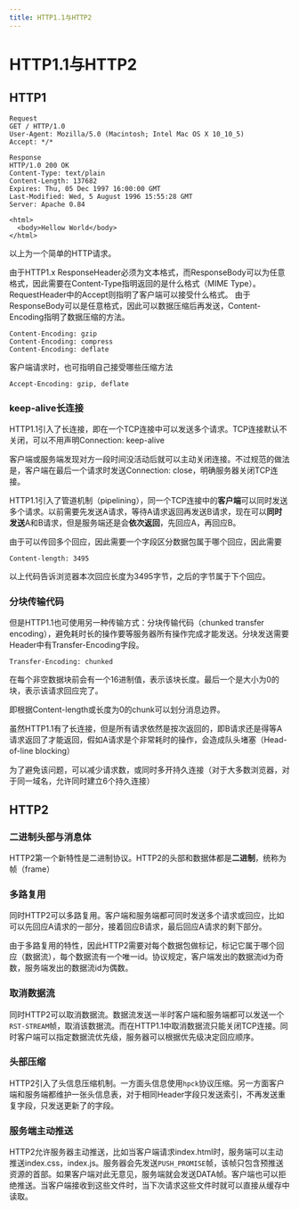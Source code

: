 ```yaml
---
title: HTTP1.1与HTTP2
---
```


# HTTP1.1与HTTP2

## HTTP1

```
Request
GET / HTTP/1.0
User-Agent: Mozilla/5.0 (Macintosh; Intel Mac OS X 10_10_5)
Accept: */*

Response
HTTP/1.0 200 OK
Content-Type: text/plain
Content-Length: 137682
Expires: Thu, 05 Dec 1997 16:00:00 GMT
Last-Modified: Wed, 5 August 1996 15:55:28 GMT
Server: Apache 0.84

<html>
  <body>Hellow World</body>
</html>
```

以上为一个简单的HTTP请求。

由于HTTP1.x ResponseHeader必须为文本格式，而ResponseBody可以为任意格式，因此需要在Content-Type指明返回的是什么格式（MIME Type）。
RequestHeader中的Accept则指明了客户端可以接受什么格式。
由于ResponseBody可以是任意格式，因此可以数据压缩后再发送，Content-Encoding指明了数据压缩的方法。

```
Content-Encoding: gzip
Content-Encoding: compress
Content-Encoding: deflate
```
客户端请求时，也可指明自己接受哪些压缩方法
```
Accept-Encoding: gzip, deflate
```

### keep-alive长连接

HTTP1.1引入了长连接，即在一个TCP连接中可以发送多个请求。TCP连接默认不关闭，可以不用声明Connection: keep-alive

客户端或服务端发现对方一段时间没活动后就可以主动关闭连接。不过规范的做法是，客户端在最后一个请求时发送Connection: close，明确服务器关闭TCP连接。

HTTP1.1引入了管道机制（pipelining），同一个TCP连接中的**客户端**可以同时发送多个请求。以前需要先发送A请求，等待A请求返回再发送B请求，现在可以**同时发送**A和B请求，但是服务端还是会**依次返回**，先回应A，再回应B。

由于可以传回多个回应，因此需要一个字段区分数据包属于哪个回应，因此需要
```
Content-length: 3495
```
以上代码告诉浏览器本次回应长度为3495字节，之后的字节属于下个回应。

### 分块传输代码

但是HTTP1.1也可使用另一种传输方式：分块传输代码（chunked transfer encoding），避免耗时长的操作要等服务器所有操作完成才能发送。分块发送需要Header中有Transfer-Encoding字段。
```
Transfer-Encoding: chunked
```
在每个非空数据块前会有一个16进制值，表示该块长度。最后一个是大小为0的块，表示该请求回应完了。

即根据Content-length或长度为0的chunk可以划分消息边界。

虽然HTTP1.1有了长连接，但是所有请求依然是按次返回的，即B请求还是得等A请求返回了才能返回，假如A请求是个非常耗时的操作，会造成队头堵塞（Head-of-line blocking）

为了避免该问题，可以减少请求数，或同时多开持久连接（对于大多数浏览器，对于同一域名，允许同时建立6个持久连接）

## HTTP2

### 二进制头部与消息体

HTTP2第一个新特性是二进制协议。HTTP2的头部和数据体都是**二进制**，统称为帧（frame）

### 多路复用

同时HTTP2可以多路复用。客户端和服务端都可同时发送多个请求或回应，比如可以先回应A请求的一部分，接着回应B请求，最后回应A请求的剩下部分。

由于多路复用的特性，因此HTTP2需要对每个数据包做标记，标记它属于哪个回应（数据流），每个数据流有一个唯一id。协议规定，客户端发出的数据流id为奇数，服务端发出的数据流id为偶数。

### 取消数据流

同时HTTP2可以取消数据流。数据流发送一半时客户端和服务端都可以发送一个`RST-STREAM`帧，取消该数据流。而在HTTP1.1中取消数据流只能关闭TCP连接。同时客户端可以指定数据流优先级，服务器可以根据优先级决定回应顺序。

### 头部压缩

HTTP2引入了头信息压缩机制。一方面头信息使用`hpck`协议压缩。另一方面客户端和服务端都维护一张头信息表，对于相同Header字段只发送索引，不再发送重复字段，只发送更新了的字段。

### 服务端主动推送

HTTP2允许服务器主动推送，比如当客户端请求index.html时，服务端可以主动推送index.css，index.js。服务器会先发送`PUSH_PROMISE`帧，该帧只包含预推送资源的首部。如果客户端对此无意见，服务端就会发送DATA帧。客户端也可以拒绝推送。当客户端接收到这些文件时，当下次请求这些文件时就可以直接从缓存中读取。